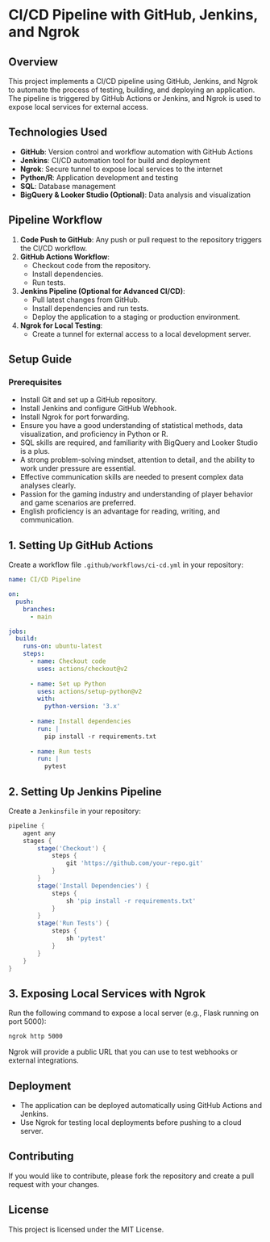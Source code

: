 # CI/CD Pipeline with GitHub, Jenkins, and Ngrok

## Overview
This project implements a CI/CD pipeline using GitHub, Jenkins, and Ngrok to automate the process of testing, building, and deploying an application. The pipeline is triggered by GitHub Actions or Jenkins, and Ngrok is used to expose local services for external access.

## Technologies Used
- **GitHub**: Version control and workflow automation with GitHub Actions
- **Jenkins**: CI/CD automation tool for build and deployment
- **Ngrok**: Secure tunnel to expose local services to the internet
- **Python/R**: Application development and testing
- **SQL**: Database management
- **BigQuery & Looker Studio (Optional)**: Data analysis and visualization

## Pipeline Workflow
1. **Code Push to GitHub**: Any push or pull request to the repository triggers the CI/CD workflow.
2. **GitHub Actions Workflow**:
   - Checkout code from the repository.
   - Install dependencies.
   - Run tests.
3. **Jenkins Pipeline (Optional for Advanced CI/CD)**:
   - Pull latest changes from GitHub.
   - Install dependencies and run tests.
   - Deploy the application to a staging or production environment.
4. **Ngrok for Local Testing**:
   - Create a tunnel for external access to a local development server.

## Setup Guide
### Prerequisites
- Install Git and set up a GitHub repository.
- Install Jenkins and configure GitHub Webhook.
- Install Ngrok for port forwarding.
- Ensure you have a good understanding of statistical methods, data visualization, and proficiency in Python or R.
- SQL skills are required, and familiarity with BigQuery and Looker Studio is a plus.
- A strong problem-solving mindset, attention to detail, and the ability to work under pressure are essential.
- Effective communication skills are needed to present complex data analyses clearly.
- Passion for the gaming industry and understanding of player behavior and game scenarios are preferred.
- English proficiency is an advantage for reading, writing, and communication.

## 1. Setting Up GitHub Actions
Create a workflow file `.github/workflows/ci-cd.yml` in your repository:

```yaml
name: CI/CD Pipeline

on:
  push:
    branches:
      - main

jobs:
  build:
    runs-on: ubuntu-latest
    steps:
      - name: Checkout code
        uses: actions/checkout@v2
      
      - name: Set up Python
        uses: actions/setup-python@v2
        with:
          python-version: '3.x'
      
      - name: Install dependencies
        run: |
          pip install -r requirements.txt
      
      - name: Run tests
        run: |
          pytest
```

## 2. Setting Up Jenkins Pipeline
Create a `Jenkinsfile` in your repository:

```groovy
pipeline {
    agent any
    stages {
        stage('Checkout') {
            steps {
                git 'https://github.com/your-repo.git'
            }
        }
        stage('Install Dependencies') {
            steps {
                sh 'pip install -r requirements.txt'
            }
        }
        stage('Run Tests') {
            steps {
                sh 'pytest'
            }
        }
    }
}
```

## 3. Exposing Local Services with Ngrok
Run the following command to expose a local server (e.g., Flask running on port 5000):

```sh
ngrok http 5000
```

Ngrok will provide a public URL that you can use to test webhooks or external integrations.

## Deployment
- The application can be deployed automatically using GitHub Actions and Jenkins.
- Use Ngrok for testing local deployments before pushing to a cloud server.

## Contributing
If you would like to contribute, please fork the repository and create a pull request with your changes.

## License
This project is licensed under the MIT License.